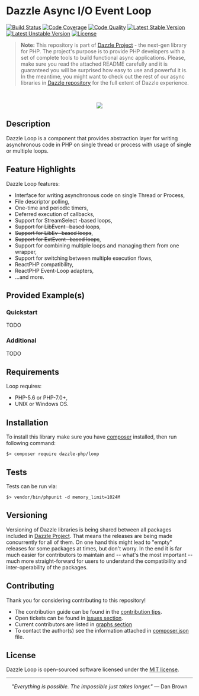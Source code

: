 # Dazzle Async I/O Event Loop

[![Build Status](https://travis-ci.org/dazzle-php/loop.svg)](https://travis-ci.org/dazzle-php/loop)
[![Code Coverage](https://scrutinizer-ci.com/g/dazzle-php/loop/badges/coverage.png?b=master)](https://scrutinizer-ci.com/g/dazzle-php/loop/?branch=master)
[![Code Quality](https://scrutinizer-ci.com/g/dazzle-php/loop/badges/quality-score.png?b=master)](https://scrutinizer-ci.com/g/dazzle-php/loop/?branch=master)
[![Latest Stable Version](https://poser.pugx.org/dazzle-php/loop/v/stable)](https://packagist.org/packages/dazzle-php/loop) 
[![Latest Unstable Version](https://poser.pugx.org/dazzle-php/loop/v/unstable)](https://packagist.org/packages/dazzle-php/loop) 
[![License](https://poser.pugx.org/dazzle-php/loop/license)](https://packagist.org/packages/dazzle-php/loop/license)

> **Note:** This repository is part of [Dazzle Project](https://github.com/dazzle-php/dazzle) - the next-gen library for PHP. The project's purpose is to provide PHP developers with a set of complete tools to build functional async applications. Please, make sure you read the attached README carefully and it is guaranteed you will be surprised how easy to use and powerful it is. In the meantime, you might want to check out the rest of our async libraries in [Dazzle repository](https://github.com/dazzle-php) for the full extent of Dazzle experience.

<br>
<p align="center">
<img src="https://raw.githubusercontent.com/dazzle-php/dazzle/master/media/dazzle-x125.png" />
</p>

## Description

Dazzle Loop is a component that provides abstraction layer for writing asynchronous code in PHP on single thread or process with usage of single or multiple loops.

## Feature Highlights

Dazzle Loop features:

* Interface for writing asynchronous code on single Thread or Process,
* File descriptor polling,
* One-time and periodic timers,
* Deferred execution of callbacks,
* Support for StreamSelect -based loops,
* ~~Support for LibEvent -based loops~~,
* ~~Support for LibEv -based loops~~,
* ~~Support for ExtEvent -based loops~~,
* Support for combining multiple loops and managing them from one wrapper,
* Support for switching between multiple execution flows,
* ReactPHP compatibility,
* ReactPHP Event-Loop adapters,
* ...and more.

## Provided Example(s)

### Quickstart

TODO

### Additional

TODO

## Requirements

Loop requires:

* PHP-5.6 or PHP-7.0+,
* UNIX or Windows OS.

## Installation

To install this library make sure you have [composer](https://getcomposer.org/) installed, then run following command:

```
$> composer require dazzle-php/loop
```

## Tests

Tests can be run via:

```
$> vendor/bin/phpunit -d memory_limit=1024M
```

## Versioning

Versioning of Dazzle libraries is being shared between all packages included in [Dazzle Project](https://github.com/dazzle-php/dazzle). That means the releases are being made concurrently for all of them. On one hand this might lead to "empty" releases for some packages at times, but don't worry. In the end it is far much easier for contributors to maintain and -- what's the most important -- much more straight-forward for users to understand the compatibility and inter-operability of the packages.

## Contributing

Thank you for considering contributing to this repository! 

- The contribution guide can be found in the [contribution tips](https://github.com/dazzle-php/loop/blob/master/CONTRIBUTING.md). 
- Open tickets can be found in [issues section](https://github.com/dazzle-php/loop/issues). 
- Current contributors are listed in [graphs section](https://github.com/dazzle-php/loop/graphs/contributors)
- To contact the author(s) see the information attached in [composer.json](https://github.com/dazzle-php/loop/blob/master/composer.json) file.

## License

Dazzle Loop is open-sourced software licensed under the [MIT license](http://opensource.org/licenses/MIT).

<hr>
<p align="center">
<i>"Everything is possible. The impossible just takes longer."</i> ― Dan Brown
</p>

